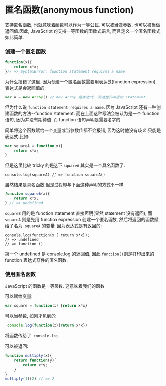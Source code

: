 # 匿名函数(anonymous function)

支持匿名函数, 也就意味着函数可以作为一等公民. 可以被当做参数, 也可以被当做返回值.因此, JavaScript 的支持一等函数的函数式语言, 而且定义一个匿名函数式如此简单.

### 创建一个匿名函数
```js
function(x){
    return x*x;
}// => SyntaxError: function statement requires a name
```
为什么报错了这里. 因为创建一个匿名函数需要用表达式(function expression).
表达式是会返回值的:
``` js
var a = new Array() // new Array 是表达式, 而这整行叫语句 statement
```
但为什么说 `function statement requires a name`. 因为 JavaScript 还有一种创建函数的方法--function statement.
而在上面这种写法会被认为是一个 function 语句, 因为并没有期待值. 而 function 语句声明是需要名字的.

简单将这个函数赋给一个变量或当参数传都不会报错, 因为这时他没有歧义,只能是表达式.比如:
```js
var squareA = function(x){
    return x*x;
}
```
但是这里比较 tricky 的是这下 `squareA` 其实是一个具名函数了.
```
console.log(squareA) // => function squareA()
```

虽然结果是具名函数,但是过程却与下面这种声明的方式不一样.

```js
function squareB(x){
    return x*x;
} // => undefined
```
`squareB` 用的是 function statement 直接声明(显然 statement 没有返回), 而` squareA` 则是先用 function expression 创建一个匿名函数, 然后将返回的函数赋给了名为` squareA` 的变量. 因为表达式是有返回的:
```
console.log(function(x){ return x*x});
// => undefined
// => function ()
```
第一个 undefined 是 console.log 的返回值, 因此 `function()`则是打印出来的 function 表达式穿件的匿名函数.

### 使用匿名函数
JavaScript 的函数是一等函数. 这意味着我们的函数

可以赋给变量:
```js
var square = function(x) {return x*x}
```
可以当参数, 如刚才见到的:
```js
 console.log(function(x){return x*x})
```
将函数传给了` console.log`

可以被返回:
```js
function multiply(x){
    return function(y){
        return x*y;
    }
}
multiply(1)(2) // => 2
```

